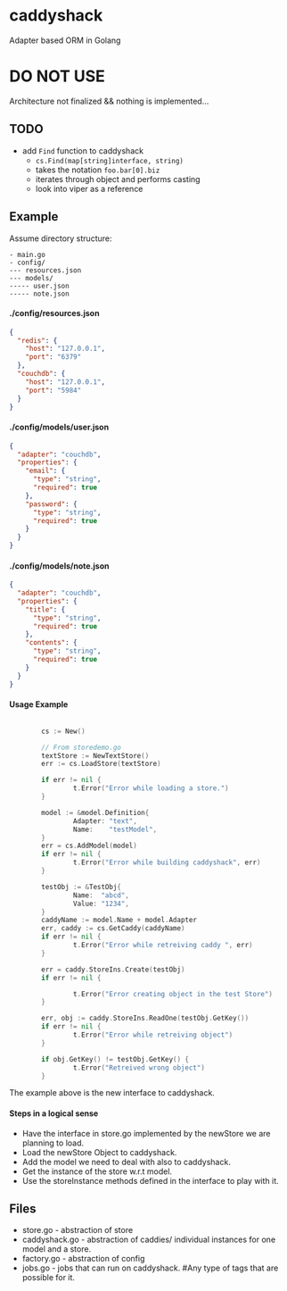# caddyshack

Adapter based ORM in Golang

# DO NOT USE

Architecture not finalized && nothing is implemented...

## TODO

- add `Find` function to caddyshack
  - `cs.Find(map[string]interface, string)`
  - takes the notation `foo.bar[0].biz`
  - iterates through object and performs casting
  - look into viper as a reference

## Example

Assume directory structure:

```
- main.go
- config/
--- resources.json
--- models/
----- user.json
----- note.json
```

#### ./config/resources.json

```json
{
  "redis": {
    "host": "127.0.0.1",
    "port": "6379"
  },
  "couchdb": {
    "host": "127.0.0.1",
    "port": "5984"
  }
}
```

#### ./config/models/user.json

```json
{
  "adapter": "couchdb",
  "properties": {
    "email": {
      "type": "string",
      "required": true
    },
    "password": {
      "type": "string",
      "required": true
    }
  }
}
```

#### ./config/models/note.json

```json
{
  "adapter": "couchdb",
  "properties": {
    "title": {
      "type": "string",
      "required": true
    },
    "contents": {
      "type": "string",
      "required": true
    }
  }
}
```

#### Usage Example

```go

        cs := New()

        // From storedemo.go
        textStore := NewTextStore()
        err := cs.LoadStore(textStore)

        if err != nil {
                t.Error("Error while loading a store.")
        }

        model := &model.Definition{
                Adapter: "text",
                Name:    "testModel",
        }
        err = cs.AddModel(model)
        if err != nil {
                t.Error("Error while building caddyshack", err)
        }

        testObj := &TestObj{
                Name:  "abcd",
                Value: "1234",
        }
        caddyName := model.Name + model.Adapter
        err, caddy := cs.GetCaddy(caddyName)
        if err != nil {
                t.Error("Error while retreiving caddy ", err)
        }

        err = caddy.StoreIns.Create(testObj)
        if err != nil {

                t.Error("Error creating object in the test Store")
        }

        err, obj := caddy.StoreIns.ReadOne(testObj.GetKey())
        if err != nil {
                t.Error("Error while retreiving object")
        }

        if obj.GetKey() != testObj.GetKey() {
                t.Error("Retreived wrong object")
        }
```

The example above is the new interface to caddyshack.

#### Steps in a logical sense
* Have the interface in store.go implemented by the newStore we are planning to load.
* Load the newStore Object to caddyshack.
* Add the model we need to deal with also to caddyshack.
* Get the instance of the store w.r.t model.
* Use the storeInstance methods defined in the interface to play with it.

## Files

* store.go - abstraction of store
* caddyshack.go - abstraction of caddies/ individual instances for one model and a store.
* factory.go - abstraction of config
* jobs.go - jobs that can run on caddyshack. #Any type of tags that are possible for it.
